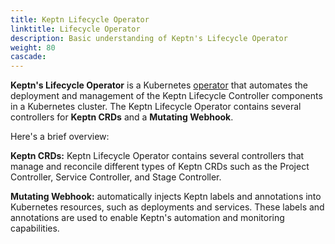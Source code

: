 ```yaml
---
title: Keptn Lifecycle Operator
linktitle: Lifecycle Operator
description: Basic understanding of Keptn's Lifecycle Operator
weight: 80
cascade:
---
```



**Keptn's Lifecycle Operator** is
a Kubernetes [operator](https://kubernetes.io/docs/concepts/extend-kubernetes/operator/)
that automates the deployment and management
of the Keptn Lifecycle Controller components in a Kubernetes cluster.
The Keptn Lifecycle Operator contains several controllers for **Keptn CRDs**
and a **Mutating Webhook**.

Here's a brief overview:

**Keptn CRDs:** Keptn Lifecycle Operator contains
several controllers that manage and reconcile different types of Keptn CRDs
such as the Project Controller, Service Controller, and Stage Controller.

**Mutating Webhook:** automatically injects Keptn labels
and annotations into Kubernetes resources,
such as deployments and services.
These labels and annotations are used to enable Keptn's automation
and monitoring capabilities.
